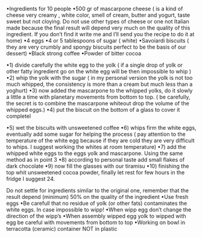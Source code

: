 •Ingredients for 10 people
•500 gr of mascarpone cheese ( is a kind of cheese very creamy  , white color, smell of cream, butter and yogurt, taste sweet but not cloying. Do not use other types of cheese or one not Italian made because the final result will depend very much on the quality of this ingredient. If you don’t find it write me and I’ll send you the recipe to do it at home)
•4 eggs
•4 or 5 tablespoons of sugar ( white)
•Savoiardi biscuits (  they are very crumbly and spongy biscuits perfect to be the basis of our dessert)
•Black strong coffee
•Powder of bitter cocoa 


•1) divide carefully the white egg to the yolk ( if a single drop of yolk or other fatty ingredient go on the white egg will be then impossible to whip )
•2) whip the yolk with the sugar ( in my personal version the yolk is not too much whipped, the consistency is more than a cream but much less than a yoghurt)
•3) now added the mascarpone to the whipped yolks, do it slowly a little a time with planetary movements  from bottom to top. ( be carefully, the secret is to combine the mascarpone whiteout drop the volume of the whipped eggs.)
•4) put the biscuit on the bottom of a glass to cover it completel

•5)  wet the biscuits with unsweetened coffee
•6)  whips firm  the white eggs, eventually add some sugar for helping the process ( pay attention to the temperature of the white egg because if they are cold they are very difficult to whips. I suggest working the whites at room temperature)
•7) add the whipped white eggs to the eggs yolk and mascarpone. Using the same method as in point 3
•8) according to personal taste add small flakes of dark chocolate
•9) now fill the glasses with our tiramisu
•10) finishing the top whit unsweetened cocoa powder, finally let rest for few hours in the fridge I suggest 24.

Do not settle for ingredients similar to the original one, remember that the result depend (minimum) 50% on the quality of the ingredient
•Use fresh eggs
•Be carefull that no residue of yolk (or other fats) contaminates the white eggs. In case impossible to wipp!
•When wipp egg  don’t change the direction of the wipp’s
•When assembly wipped egg yolk to wipped with egg be careful with movements from bottom to top
•Working on bowl in terracotta (ceramic) container NOT in plastic
